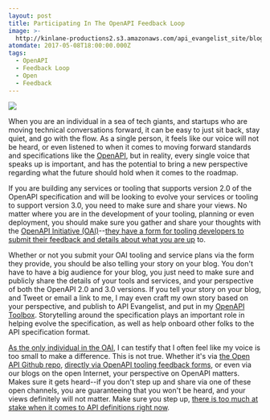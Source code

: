 ```yaml
---
layout: post
title: Participating In The OpenAPI Feedback Loop
image: >-
  http://kinlane-productions2.s3.amazonaws.com/api_evangelist_site/blog/oai_silverbadge_text.png
atomdate: 2017-05-08T18:00:00.000Z
tags:
  - OpenAPI
  - Feedback Loop
  - Open
  - Feedback
---
```

[![](http://kinlane-productions2.s3.amazonaws.com/api_evangelist_site/blog/oai_silverbadge_text.png)](https://www.openapis.org/specification/v3implementations-form)

When you are an individual in a sea of tech giants, and startups who are moving technical conversations forward, it can be easy to just sit back, stay quiet, and go with the flow. As a single person, it feels like our voice will not be heard, or even listened to when it comes to moving forward standards and specifications like the [OpenAPI](http://openapis.org), but in reality, every single voice that speaks up is important, and has the potential to bring a new perspective regarding what the future should hold when it comes to the roadmap.

If you are building any services or tooling that supports version 2.0 of the OpenAPI specification and will be looking to evolve your services or tooling to support version 3.0, you need to make sure and share your views. No matter where you are in the development of your tooling, planning or even deployment, you should make sure you gather and share your thoughts with the [OpenAPI Initiative (OAI)](http://openapis.org)\--[they have a form for tooling developers to submit their feedback and details about what you are up](https://www.openapis.org/specification/v3implementations-form) to.

Whether or not you submit your OAI tooling and service plans via the form they provide, you should be also telling your story on your blog. You don't have to have a big audience for your blog, you just need to make sure and publicly share the details of your tools and services, and your perspective of both the OpenAPI 2.0 and 3.0 versions. If you tell your story on your blog, and Tweet or email a link to me, I may even craft my own story based on your perspective, and publish to API Evangelist, and put in my [OpenAPI Toolbox](http://openapi.toolbox.apievangelist.com/). Storytelling around the specification plays an important role in helping evolve the specification, as well as help onboard other folks to the API specification format.

[As the only individual in the OAI](https://www.openapis.org/membership/members), I can testify that I often feel like my voice is too small to make a difference. This is not true. Whether it's via [the Open API Github repo](https://github.com/OAI/OpenAPI-Specification/tree/master/versions), [directly via OpenAPI tooling feedback forms](https://www.openapis.org/specification/v3implementations-form), or even via our blogs on the open Internet, your perspective on OpenAPI matters. Makes sure it gets heard--if you don't step up and share via one of these open channels, you are guaranteeing that you won't be heard, and your views definitely will not matter. Make sure you step up, [there is too much at stake when it comes to API definitions right now](http://apievangelist.com/2017/01/25/what-is-at-stake-with-api-definitions-at-the-moment/).